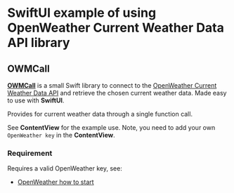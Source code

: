 # SwiftUI example of using OpenWeather Current Weather Data API library


## OWMCall

[**OWMCall**](https://github.com/workingDog/OWMCall) is a small Swift library to connect to the [OpenWeather Current Weather Data API](https://openweathermap.org/api#current) and retrieve the chosen current weather data. Made easy to use with **SwiftUI**.

Provides for current weather data through a single function call.

See **ContentView** for the example use. Note, you need to add your own `OpenWeather key`
in the **ContentView**.

### Requirement

Requires a valid OpenWeather key, see:

-    [OpenWeather how to start](https://openweathermap.org/appid)
